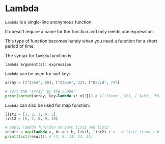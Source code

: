 # Lambda 

```Lambda``` is a single-line anonymous function. 

It doesn't require a name for the function and only needs one expression. 

This type of function becomes handy when you need a function for a short period of time. 

The syntax for ```lambda``` function is:

```lambda argument(s): expression```

```Lambda``` can be used for sort key:
```python
array = [("Jake", 50), ("Steve", 32), ("David", 74)]

# sort the "array" by the number
print(sorted(array, key=lambda x: x[1])) # [('Steve', 32), ('Jake', 50), ('David', 74)] 
```
```Lambda``` can also be used for map function:
```python
list1 = [1, 2, 3, 4, 5]
list2 = [6, 7, 8, 9, 10]

# apply lambda function to both list1 and list2
result = map(lambda a, b: a + b, list1, list2) # a --> list1 items / b --> list2 items 
print(list(result)) # [7, 9, 11, 13, 15]
```
